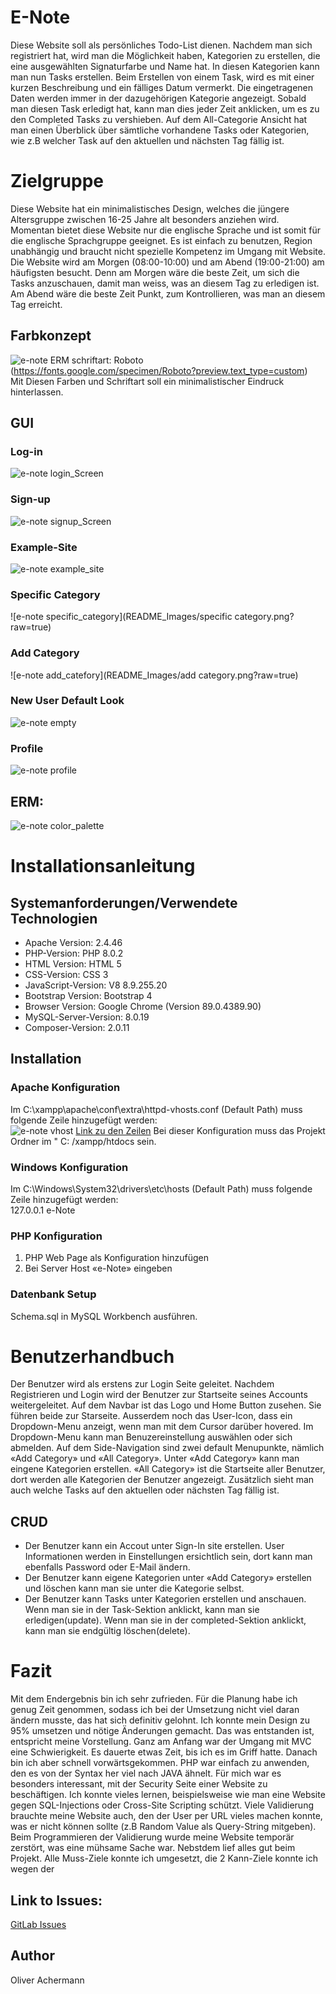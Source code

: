 # E-Note

Diese Website soll als persönliches Todo-List dienen. Nachdem man sich registriert hat, wird man die Möglichkeit haben, Kategorien zu erstellen, die eine ausgewählten Signaturfarbe und Name hat. In diesen Kategorien kann man nun Tasks erstellen. Beim Erstellen von einem Task, wird es mit einer kurzen Beschreibung und ein fälliges Datum vermerkt. Die eingetragenen Daten werden immer in der dazugehörigen Kategorie angezeigt. Sobald man diesen Task erledigt hat, kann man dies jeder Zeit anklicken, um es zu den Completed Tasks zu vershieben. Auf dem All-Categorie Ansicht hat man einen Überblick über sämtliche vorhandene Tasks oder Kategorien, wie z.B welcher Task auf den aktuellen und nächsten Tag fällig ist.


# Zielgruppe

Diese Website hat ein minimalistisches Design, welches die jüngere Altersgruppe zwischen 16-25 Jahre alt besonders anziehen wird. Momentan bietet diese Website nur die englische Sprache und ist somit für die englische Sprachgruppe geeignet. Es ist einfach zu benutzen, Region unabhängig und braucht nicht spezielle Kompetenz im Umgang mit Website. Die Website wird am Morgen (08:00-10:00) und am Abend (19:00-21:00) am häufigsten besucht. Denn am Morgen wäre die beste Zeit, um sich die Tasks anzuschauen, damit man weiss, was an diesem Tag zu erledigen ist. Am Abend wäre die beste Zeit Punkt, zum Kontrollieren, was man an diesem Tag erreicht.

## Farbkonzept
![e-note ERM](README_Images/color_theme.png?raw=true)
schriftart: Roboto (https://fonts.google.com/specimen/Roboto?preview.text_type=custom)<br />
Mit Diesen Farben und Schriftart soll ein minimalistischer Eindruck hinterlassen.

## GUI

### Log-in
![e-note login_Screen](README_Images/login.png?raw=true)

### Sign-up
![e-note signup_Screen](README_Images/signup.png?raw=true)

### Example-Site
![e-note example_site](README_Images/example_site.png?raw=true)

### Specific Category
![e-note specific_category](README_Images/specific category.png?raw=true)

### Add Category
![e-note add_catefory](README_Images/add category.png?raw=true)

### New User Default Look
![e-note empty](README_Images/empty.png?raw=true)

### Profile
![e-note profile](README_Images/profile.png?raw=true)

## ERM:
![e-note color_palette](README_Images/ERM.png?raw=true)

# Installationsanleitung

## Systemanforderungen/Verwendete Technologien

-	Apache Version: 2.4.46
-	PHP-Version: PHP 8.0.2
-	HTML Version: HTML 5
-	CSS-Version: CSS 3
-   JavaScript-Version: V8 8.9.255.20
-	Bootstrap Version: Bootstrap 4
-	Browser Version: Google Chrome (Version 89.0.4389.90)
-	MySQL-Server-Version: 8.0.19
-   Composer-Version: 2.0.11

## Installation

### Apache Konfiguration
Im C:\xampp\apache\conf\extra\httpd-vhosts.conf (Default Path) muss folgende Zeile hinzugefügt werden:<br>
![e-note vhost](README_Images/vhost.png?raw=true)
[Link zu den Zeilen](https://git.bbcag.ch/inf-bl/zh/2020/applikationsentwicklung/andreas/webentwicklung/e-note/-/blob/master/Dokumentation/vhost.txt "vhost File")
Bei dieser Konfiguration muss das Projekt Ordner im " C: /xampp/htdocs sein.

### Windows Konfiguration
Im C:\Windows\System32\drivers\etc\hosts (Default Path) muss folgende Zeile hinzugefügt werden:<br>
127.0.0.1	e-Note

### PHP Konfiguration
1. PHP Web Page als Konfiguration hinzufügen
2. Bei Server Host «e-Note» eingeben

### Datenbank Setup
Schema.sql in MySQL Workbench ausführen.

# Benutzerhandbuch
Der Benutzer wird als erstens zur Login Seite geleitet. Nachdem Registrieren und Login wird der Benutzer zur Startseite seines Accounts weitergeleitet. Auf dem Navbar ist das Logo und Home Button zusehen. Sie führen beide zur Starseite. Ausserdem noch das User-Icon, dass ein Dropdown-Menu anzeigt, wenn man mit dem Cursor darüber hovered. Im Dropdown-Menu kann man Benuzereinstellung auswählen oder sich abmelden. Auf dem Side-Navigation sind zwei default Menupunkte, nämlich «Add Category» und «All Category». Unter «Add Category» kann man eingene Kategorien erstellen. «All Category» ist die Startseite aller Benutzer, dort werden alle Kategorien der Benutzer angezeigt. Zusätzlich sieht man auch welche Tasks auf den aktuellen oder nächsten Tag fällig ist.
## CRUD
- Der Benutzer kann ein Accout unter Sign-In site erstellen. User Informationen werden in Einstellungen ersichtlich sein, dort kann man ebenfalls Password oder E-Mail ändern.
- Der Benutzer kann eigene Kategorien unter «Add Category» erstellen und löschen kann man sie unter die Kategorie selbst.
- Der Benutzer kann Tasks unter Kategorien erstellen und anschauen. Wenn man sie in der Task-Sektion anklickt, kann man sie erledigen(update). Wenn man sie in der completed-Sektion anklickt, kann man sie endgültig löschen(delete).
 
# Fazit 
Mit dem Endergebnis bin ich sehr zufrieden. Für die Planung habe ich genug Zeit genommen, sodass ich bei der Umsetzung nicht viel daran ändern musste, das hat sich definitiv gelohnt. Ich konnte mein Design zu 95% umsetzen und nötige Änderungen gemacht. Das was entstanden ist, entspricht meine Vorstellung. Ganz am Anfang war der Umgang mit MVC eine Schwierigkeit. Es dauerte etwas Zeit, bis ich es im Griff hatte. Danach bin ich aber schnell vorwärtsgekommen. PHP war einfach zu anwenden, den es von der Syntax her viel nach JAVA ähnelt. Für mich war es besonders interessant, mit der Security Seite einer Website zu beschäftigen. Ich konnte vieles lernen, beispielsweise wie man eine Website gegen SQL-Injections oder Cross-Site Scripting schützt. Viele Validierung brauchte meine Website auch, den der User per URL vieles machen konnte, was er nicht können sollte (z.B Random Value als Query-String mitgeben). Beim Programmieren der Validierung wurde meine Website temporär zerstört, was eine mühsame Sache war. Nebstdem lief alles gut beim Projekt. Alle Muss-Ziele konnte ich umgesetzt, die 2 Kann-Ziele konnte ich wegen der 

## Link to Issues:
[GitLab Issues](https://git.bbcag.ch/inf-bl/zh/2020/applikationsentwicklung/andreas/webentwicklung/e-note/-/issues?scope=all&utf8=%E2%9C%93&state=all "GitHub Issues")

## Author

Oliver Achermann

